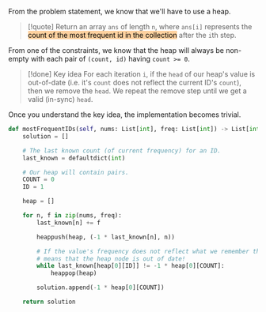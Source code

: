 From the problem statement, we know that we'll have to use a heap.

>[!quote]
>Return an array `ans` of length `n`, where `ans[i]` represents the <mark style="background: #FFB86CA6;">count of the most frequent id in the collection</mark> after the `i`th step.

From one of the constraints, we know that the heap will always be non-empty with each pair of `(count, id)` having `count >= 0`.

>[!done] Key idea
>For each iteration `i`, if the `head` of our heap's value is out-of-date (i.e. it's `count` does not reflect the current ID's `count`), then we remove the `head`. We repeat the remove step until we get a valid (in-sync) `head`.

Once you understand the key idea, the implementation becomes trivial.

```python
def mostFrequentIDs(self, nums: List[int], freq: List[int]) -> List[int]:
	solution = []

	# The last known count (of current frequency) for an ID.
	last_known = defaultdict(int)

	# Our heap will contain pairs.
	COUNT = 0
	ID = 1

	heap = []

	for n, f in zip(nums, freq):
		last_known[n] += f

		heappush(heap, (-1 * last_known[n], n))

		# If the value's frequency does not reflect what we remember that
		# means that the heap node is out of date!
		while last_known[heap[0][ID]] != -1 * heap[0][COUNT]:
			heappop(heap)

		solution.append(-1 * heap[0][COUNT])

	return solution
```

